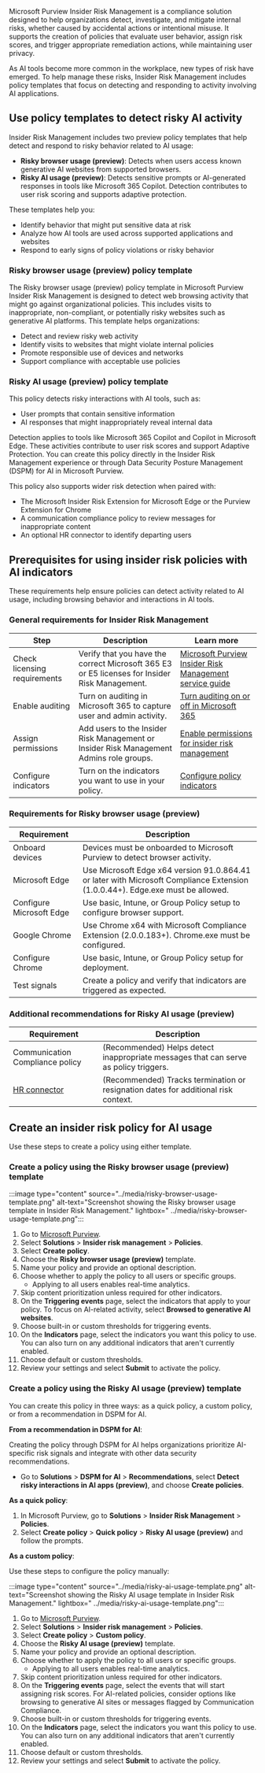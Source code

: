 Microsoft Purview Insider Risk Management is a compliance solution designed to help organizations detect, investigate, and mitigate internal risks, whether caused by accidental actions or intentional misuse. It supports the creation of policies that evaluate user behavior, assign risk scores, and trigger appropriate remediation actions, while maintaining user privacy.

As AI tools become more common in the workplace, new types of risk have emerged. To help manage these risks, Insider Risk Management includes policy templates that focus on detecting and responding to activity involving AI applications.

## Use policy templates to detect risky AI activity

Insider Risk Management includes two preview policy templates that help detect and respond to risky behavior related to AI usage:

- **Risky browser usage (preview)**: Detects when users access known generative AI websites from supported browsers.
- **Risky AI usage (preview)**: Detects sensitive prompts or AI-generated responses in tools like Microsoft 365 Copilot. Detection contributes to user risk scoring and supports adaptive protection.

These templates help you:

- Identify behavior that might put sensitive data at risk
- Analyze how AI tools are used across supported applications and websites
- Respond to early signs of policy violations or risky behavior

### Risky browser usage (preview) policy template

The Risky browser usage (preview) policy template in Microsoft Purview Insider Risk Management is designed to detect web browsing activity that might go against organizational policies. This includes visits to inappropriate, non-compliant, or potentially risky websites such as generative AI platforms. This template helps organizations:

- Detect and review risky web activity
- Identify visits to websites that might violate internal policies
- Promote responsible use of devices and networks
- Support compliance with acceptable use policies

### Risky AI usage (preview) policy template

This policy detects risky interactions with AI tools, such as:

- User prompts that contain sensitive information
- AI responses that might inappropriately reveal internal data

Detection applies to tools like Microsoft 365 Copilot and Copilot in Microsoft Edge. These activities contribute to user risk scores and support Adaptive Protection. You can create this policy directly in the Insider Risk Management experience or through Data Security Posture Management (DSPM) for AI in Microsoft Purview.

This policy also supports wider risk detection when paired with:

- The Microsoft Insider Risk Extension for Microsoft Edge or the Purview Extension for Chrome
- A communication compliance policy to review messages for inappropriate content
- An optional HR connector to identify departing users

## Prerequisites for using insider risk policies with AI indicators

These requirements help ensure policies can detect activity related to AI usage, including browsing behavior and interactions in AI tools.

### General requirements for Insider Risk Management

| **Step** | **Description** | **Learn more** |
|----------|-----------------|----------------|
| Check licensing requirements | Verify that you have the correct Microsoft 365 E3 or E5 licenses for Insider Risk Management. | [Microsoft Purview Insider Risk Management service guide](/office365/servicedescriptions/microsoft-365-service-descriptions/microsoft-365-tenantlevel-services-licensing-guidance/microsoft-365-security-compliance-licensing-guidance?azure-portal=true#microsoft-purview-insider-risk-management) |
| Enable auditing | Turn on auditing in Microsoft 365 to capture user and admin activity. | [Turn auditing on or off in Microsoft 365](/purview/audit-log-enable-disable?azure-portal=true) |
| Assign permissions | Add users to the Insider Risk Management or Insider Risk Management Admins role groups. | [Enable permissions for insider risk management](/purview/insider-risk-management-configure?azure-portal=true#step-1-required-enable-permissions-for-insider-risk-management) |
| Configure indicators | Turn on the indicators you want to use in your policy. | [Configure policy indicators](/purview/insider-risk-management-settings-policy-indicators?azure-portal=true) |

### Requirements for Risky browser usage (preview)

| **Requirement** | **Description** |
|-----------------|-----------------|
| Onboard devices | Devices must be onboarded to Microsoft Purview to detect browser activity. |
| Microsoft Edge | Use Microsoft Edge x64 version 91.0.864.41 or later with Microsoft Compliance Extension (1.0.0.44+). Edge.exe must be allowed. |
| Configure Microsoft Edge | Use basic, Intune, or Group Policy setup to configure browser support. |
| Google Chrome | Use Chrome x64 with Microsoft Compliance Extension (2.0.0.183+). Chrome.exe must be configured. |
| Configure Chrome | Use basic, Intune, or Group Policy setup for deployment. |
| Test signals | Create a policy and verify that indicators are triggered as expected. |

### Additional recommendations for Risky AI usage (preview)

| **Requirement** | **Description** |
|-----------------|-----------------|
| Communication Compliance policy | (Recommended) Helps detect inappropriate messages that can serve as policy triggers. |
| [HR connector](/purview/hr-data-connector-overview?azure-portal=true) | (Recommended) Tracks termination or resignation dates for additional risk context. |

## Create an insider risk policy for AI usage

Use these steps to create a policy using either template.

### Create a policy using the Risky browser usage (preview) template

:::image type="content" source="../media/risky-browser-usage-template.png" alt-text="Screenshot showing the Risky browser usage template in Insider Risk Management." lightbox=" ../media/risky-browser-usage-template.png":::

1. Go to [Microsoft Purview](https://purview.microsoft.com/).
1. Select **Solutions** > **Insider risk management** > **Policies**.
1. Select **Create policy**.
1. Choose the **Risky browser usage (preview)** template.
1. Name your policy and provide an optional description.
1. Choose whether to apply the policy to all users or specific groups.
   - Applying to all users enables real-time analytics.
1. Skip content prioritization unless required for other indicators.
1. On the **Triggering events** page, select the indicators that apply to your policy. To focus on AI-related activity, select **Browsed to generative AI websites**.
1. Choose built-in or custom thresholds for triggering events.
1. On the **Indicators** page, select the indicators you want this policy to use. You can also turn on any additional indicators that aren't currently enabled.
1. Choose default or custom thresholds.
1. Review your settings and select **Submit** to activate the policy.

### Create a policy using the Risky AI usage (preview) template

You can create this policy in three ways: as a quick policy, a custom policy, or from a recommendation in DSPM for AI.

**From a recommendation in DSPM for AI**:

Creating the policy through DSPM for AI helps organizations prioritize AI-specific risk signals and integrate with other data security recommendations.

- Go to **Solutions** > **DSPM for AI** > **Recommendations**, select **Detect risky interactions in AI apps (preview)**, and choose **Create policies**.

**As a quick policy**:

1. In Microsoft Purview, go to **Solutions** > **Insider Risk Management** > **Policies**.
1. Select **Create policy** > **Quick policy** > **Risky AI usage (preview)** and follow the prompts.

**As a custom policy**:

Use these steps to configure the policy manually:

:::image type="content" source="../media/risky-ai-usage-template.png" alt-text="Screenshot showing the Risky AI usage template in Insider Risk Management." lightbox=" ../media/risky-ai-usage-template.png":::

1. Go to [Microsoft Purview](https://purview.microsoft.com/).
1. Select **Solutions** > **Insider risk management** > **Policies**.
1. Select **Create policy** > **Custom policy**.
1. Choose the **Risky AI usage (preview)** template.
1. Name your policy and provide an optional description.
1. Choose whether to apply the policy to all users or specific groups.
   - Applying to all users enables real-time analytics.
1. Skip content prioritization unless required for other indicators.
1. On the **Triggering events** page, select the events that will start assigning risk scores. For AI-related policies, consider options like browsing to generative AI sites or messages flagged by Communication Compliance.
1. Choose built-in or custom thresholds for triggering events.
1. On the **Indicators** page, select the indicators you want this policy to use. You can also turn on any additional indicators that aren't currently enabled.
1. Choose default or custom thresholds.
1. Review your settings and select **Submit** to activate the policy.
